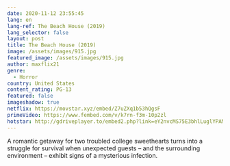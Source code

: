 ```yaml
---
date: 2020-11-12 23:55:45
lang: en
lang-ref: The Beach House (2019)
lang_selector: false
layout: post
title: The Beach House (2019)
image: /assets/images/915.jpg
featured_image: /assets/images/915.jpg
author: maxflix21
genre:
  - Horror
country: United States
content_rating: PG-13
featured: false
imageshadow: true
netflix: https://movstar.xyz/embed/Z7uZXq1b53hQgsF
primeVideo: https://www.fembed.com/v/k7rn-f3m-10p2zl
hotstar: http://gdriveplayer.to/embed2.php?link=eY2nvcMS75E3bhlLuglYPAMJyqJXyBlrUTP8es27cH55rZWPUmLRIqQFtBOfWgu40GLNrhcqrU0y%252FBHJBlsqEPsmhNUTHdMIU%252FThcis38qAhKy%252BIHlv4JrkbgtbhaDFTI2Qin9%252BH90arQ2RgyWkC0wndpiWr%252F4UiHK5GAarbrSKqeq9oxM%252B4a68ofn8i7SPpg%253D
---
```

 A romantic getaway for two troubled college sweethearts turns into a struggle for survival when unexpected guests – and the surrounding environment – exhibit signs of a mysterious infection.